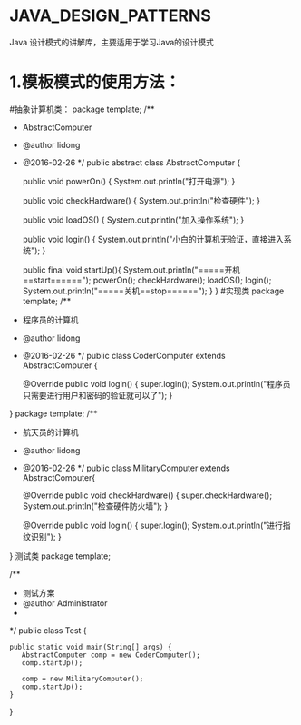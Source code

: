 # JAVA_DESIGN_PATTERNS
Java 设计模式的讲解库，主要适用于学习Java的设计模式
# 1.模板模式的使用方法：
#抽象计算机类：
package template;
/**
 * AbstractComputer
 * @author lidong
 * @2016-02-26
 */
public abstract class AbstractComputer {

	public void powerOn() {
		System.out.println("打开电源");
	}

	public void checkHardware() {
		System.out.println("检查硬件");
	}

	public void loadOS() {
		System.out.println("加入操作系统");
	}

	public void login() {
		System.out.println("小白的计算机无验证，直接进入系统");
	}
	
	public  final void startUp(){
		System.out.println("=====开机==start======");
		powerOn();
		checkHardware();
		loadOS();
		login();
		System.out.println("=====关机==stop======");
	}
}
#实现类
package template;
/**
 * 程序员的计算机
 * @author lidong
 * @2016-02-26
 */
public class CoderComputer extends AbstractComputer {
	
	@Override
	public void login() {
		super.login();
		System.out.println("程序员只需要进行用户和密码的验证就可以了");
	}

}
package template;
/**
 * 航天员的计算机
 * @author lidong
 * @2016-02-26
 */
public class MilitaryComputer  extends AbstractComputer{
    
	@Override
	public void checkHardware() {
		super.checkHardware();
		System.out.println("检查硬件防火墙");
	}
	
	@Override
	public void login() {
		super.login();
		System.out.println("进行指纹识别");
	}
	
}
测试类
package template;

/**
 * 测试方案
 * @author Administrator
 *
 */
public class Test {

	public static void main(String[] args) {
       AbstractComputer comp = new CoderComputer();
       comp.startUp();
       
       comp = new MilitaryComputer();
       comp.startUp();
	}

}
